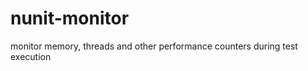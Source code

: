 nunit-monitor
=============

monitor memory, threads and other performance counters during test execution
